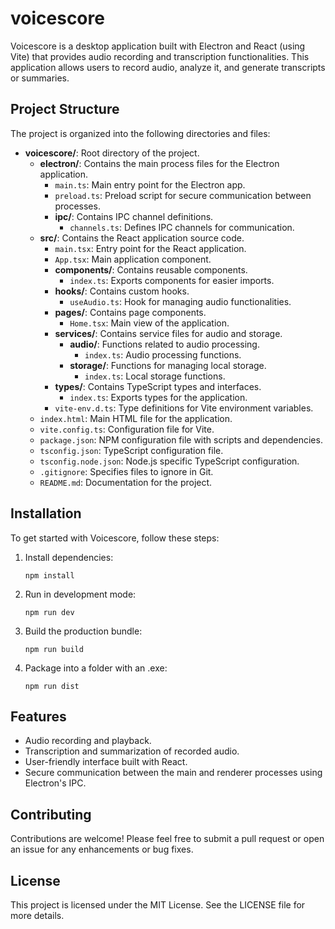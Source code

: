 # voicescore

Voicescore is a desktop application built with Electron and React (using Vite) that provides audio recording and transcription functionalities. This application allows users to record audio, analyze it, and generate transcripts or summaries.

## Project Structure

The project is organized into the following directories and files:

- **voicescore/**: Root directory of the project.
  - **electron/**: Contains the main process files for the Electron application.
    - `main.ts`: Main entry point for the Electron app.
    - `preload.ts`: Preload script for secure communication between processes.
    - **ipc/**: Contains IPC channel definitions.
      - `channels.ts`: Defines IPC channels for communication.
  - **src/**: Contains the React application source code.
    - `main.tsx`: Entry point for the React application.
    - `App.tsx`: Main application component.
    - **components/**: Contains reusable components.
      - `index.ts`: Exports components for easier imports.
    - **hooks/**: Contains custom hooks.
      - `useAudio.ts`: Hook for managing audio functionalities.
    - **pages/**: Contains page components.
      - `Home.tsx`: Main view of the application.
    - **services/**: Contains service files for audio and storage.
      - **audio/**: Functions related to audio processing.
        - `index.ts`: Audio processing functions.
      - **storage/**: Functions for managing local storage.
        - `index.ts`: Local storage functions.
    - **types/**: Contains TypeScript types and interfaces.
      - `index.ts`: Exports types for the application.
    - `vite-env.d.ts`: Type definitions for Vite environment variables.
  - `index.html`: Main HTML file for the application.
  - `vite.config.ts`: Configuration file for Vite.
  - `package.json`: NPM configuration file with scripts and dependencies.
  - `tsconfig.json`: TypeScript configuration file.
  - `tsconfig.node.json`: Node.js specific TypeScript configuration.
  - `.gitignore`: Specifies files to ignore in Git.
  - `README.md`: Documentation for the project.

## Installation

To get started with Voicescore, follow these steps:

1. Install dependencies:
   ```
   npm install
   ```

2. Run in development mode:
   ```
   npm run dev
   ```

3. Build the production bundle:
   ```
   npm run build
   ```

4. Package into a folder with an .exe:
   ```
   npm run dist
   ```

## Features

- Audio recording and playback.
- Transcription and summarization of recorded audio.
- User-friendly interface built with React.
- Secure communication between the main and renderer processes using Electron's IPC.

## Contributing

Contributions are welcome! Please feel free to submit a pull request or open an issue for any enhancements or bug fixes.

## License

This project is licensed under the MIT License. See the LICENSE file for more details.